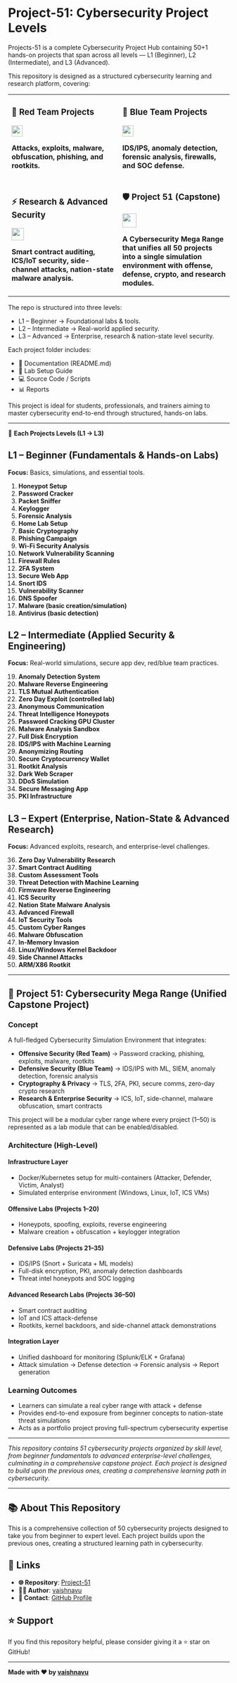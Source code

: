 # Project-51: Cybersecurity Project Levels

Projects-51 is a complete Cybersecurity Project Hub containing 50+1 hands-on projects that span across all levels — L1 (Beginner), L2 (Intermediate), and L3 (Advanced).

This repository is designed as a structured cybersecurity learning and research platform, covering:

<table>
<tr>
<td width="50%">

### 🔴 Red Team Projects
<img src="https://github.com/user-attachments/assets/c4ad6f4f-adc4-4d15-a3b8-743bdd9d6154" width="25">

**Attacks, exploits, malware, obfuscation, phishing, and rootkits.**

</td>
<td width="50%">

### 🔵 Blue Team Projects  
<img src="https://github.com/user-attachments/assets/cf627a62-5cc6-4178-b442-2f30ec04fbb0" width="25">

**IDS/IPS, anomaly detection, forensic analysis, firewalls, and SOC defense.**

</td>
</tr>
<tr>
<td width="50%">

### ⚡ Research & Advanced Security
<img src="https://github.com/user-attachments/assets/4421ada1-1344-4b40-8a31-9dd092338eaa" width="28">

**Smart contract auditing, ICS/IoT security, side-channel attacks, nation-state malware analysis.**

</td>
<td width="50%">

### 🛡 Project 51 (Capstone)
<img src="https://github.com/user-attachments/assets/ce0ab149-70f4-4baf-bfa9-19c81b6a5785" width="32">

**A Cybersecurity Mega Range that unifies all 50 projects into a single simulation environment with offense, defense, crypto, and research modules.**

</td>
</tr>
</table>

The repo is structured into three levels:

-   L1 – Beginner → Foundational labs & tools.
-   L2 – Intermediate → Real-world applied security.
-   L3 – Advanced → Enterprise, research & nation-state level security.

Each project folder includes:

-   📖 Documentation (README.md)
-   🧪 Lab Setup Guide
-   💻 Source Code / Scripts
-   📊 Reports

This project is ideal for students, professionals, and trainers aiming to master cybersecurity end-to-end through structured, hands-on labs.

---

🔰 **Each Projects Levels (L1 → L3)**

## L1 – Beginner (Fundamentals & Hands-on Labs)
**Focus:** Basics, simulations, and essential tools.

1. **Honeypot Setup**
2. **Password Cracker**
3. **Packet Sniffer**
4. **Keylogger**
5. **Forensic Analysis**
6. **Home Lab Setup**
7. **Basic Cryptography**
8. **Phishing Campaign**
9. **Wi-Fi Security Analysis**
10. **Network Vulnerability Scanning**
11. **Firewall Rules**
12. **2FA System**
13. **Secure Web App**
14. **Snort IDS**
15. **Vulnerability Scanner**
16. **DNS Spoofer**
17. **Malware (basic creation/simulation)**
18. **Antivirus (basic detection)**

## L2 – Intermediate (Applied Security & Engineering)
**Focus:** Real-world simulations, secure app dev, red/blue team practices.

19. **Anomaly Detection System**
20. **Malware Reverse Engineering**
21. **TLS Mutual Authentication**
22. **Zero Day Exploit (controlled lab)**
23. **Anonymous Communication**
24. **Threat Intelligence Honeypots**
25. **Password Cracking GPU Cluster**
26. **Malware Analysis Sandbox**
27. **Full Disk Encryption**
28. **IDS/IPS with Machine Learning**
29. **Anonymizing Routing**
30. **Secure Cryptocurrency Wallet**
31. **Rootkit Analysis**
32. **Dark Web Scraper**
33. **DDoS Simulation**
34. **Secure Messaging App**
35. **PKI Infrastructure**

## L3 – Expert (Enterprise, Nation-State & Advanced Research)
**Focus:** Advanced exploits, research, and enterprise-level challenges.

36. **Zero Day Vulnerability Research**
37. **Smart Contract Auditing**
38. **Custom Assessment Tools**
39. **Threat Detection with Machine Learning**
40. **Firmware Reverse Engineering**
41. **ICS Security**
42. **Nation State Malware Analysis**
43. **Advanced Firewall**
44. **IoT Security Tools**
45. **Custom Cyber Ranges**
46. **Malware Obfuscation**
47. **In-Memory Invasion**
48. **Linux/Windows Kernel Backdoor**
49. **Side Channel Attacks**
50. **ARM/X86 Rootkit**

---

## 🚀 **Project 51: Cybersecurity Mega Range (Unified Capstone Project)**

### **Concept**

A full-fledged Cybersecurity Simulation Environment that integrates:

- **Offensive Security (Red Team)** → Password cracking, phishing, exploits, malware, rootkits
- **Defensive Security (Blue Team)** → IDS/IPS with ML, SIEM, anomaly detection, forensic analysis
- **Cryptography & Privacy** → TLS, 2FA, PKI, secure comms, zero-day crypto research
- **Research & Enterprise Security** → ICS, IoT, side-channel, malware obfuscation, smart contracts

This project will be a modular cyber range where every project (1–50) is represented as a lab module that can be enabled/disabled.

### **Architecture (High-Level)**

#### **Infrastructure Layer**
- Docker/Kubernetes setup for multi-containers (Attacker, Defender, Victim, Analyst)
- Simulated enterprise environment (Windows, Linux, IoT, ICS VMs)

#### **Offensive Labs (Projects 1–20)**
- Honeypots, spoofing, exploits, reverse engineering
- Malware creation + obfuscation + keylogger integration

#### **Defensive Labs (Projects 21–35)**
- IDS/IPS (Snort + Suricata + ML models)
- Full-disk encryption, PKI, anomaly detection dashboards
- Threat intel honeypots and SOC logging

#### **Advanced Research Labs (Projects 36–50)**
- Smart contract auditing
- IoT and ICS attack-defense
- Rootkits, kernel backdoors, and side-channel attack demonstrations

#### **Integration Layer**
- Unified dashboard for monitoring (Splunk/ELK + Grafana)
- Attack simulation → Defense detection → Forensic analysis → Report generation

### **Learning Outcomes**
- Learners can simulate a real cyber range with attack + defense
- Provides end-to-end exposure from beginner concepts to nation-state threat simulations
- Acts as a portfolio project proving full-spectrum cybersecurity expertise

---

*This repository contains 51 cybersecurity projects organized by skill level, from beginner fundamentals to advanced enterprise-level challenges, culminating in a comprehensive capstone project. Each project is designed to build upon the previous ones, creating a comprehensive learning path in cybersecurity.*

---

## 📚 **About This Repository**

This is a comprehensive collection of 50 cybersecurity projects designed to take you from beginner to expert level. Each project builds upon the previous ones, creating a structured learning path in cybersecurity.

## 🔗 **Links**

- **🌐 Repository**: [Project-51](https://github.com/vaishnavucv/Projects-51)
- **👨‍💻 Author**: [vaishnavu](https://github.com/vaishnavucv)
- **📧 Contact**: [GitHub Profile](https://www.linkedin.com/in/vaishnavucv/)

## ⭐ **Support**

If you find this repository helpful, please consider giving it a ⭐ star on GitHub!

---

**Made with ❤️ by [vaishnavu](https://www.linkedin.com/in/vaishnavucv/)**
